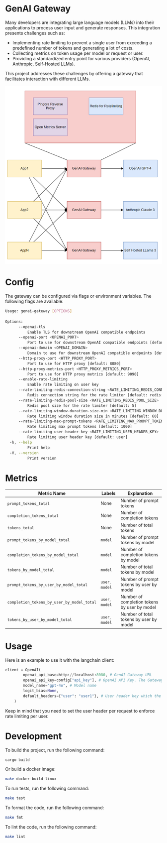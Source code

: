 # GenAI Gateway

Many developers are integrating large language models (LLMs) into their applications to process user input and generate
responses. This integration presents challenges such as:

- Implementing rate limiting to prevent a single user from exceeding a predefined number of tokens and generating a lot
  of costs.
- Collecting metrics on token usage per model or request or user.
- Providing a standardized entry point for various providers (OpenAI, Anthropic, Self-Hosted LLMs).

This project addresses these challenges by offering a gateway that facilitates interaction with different LLMs.

![Gateway Architecture](./media/GenAIGatewayArchitecture.png)

# Config

The gateway can be configured via flags or environment variables. The following flags are available:

```bash
Usage: genai-gateway [OPTIONS]

Options:
      --openai-tls
          Enable TLS for downstream OpenAI compatible endpoints
      --openai-port <OPENAI_PORT>
          Port to use for downstream OpenAI compatible endpoints [default: 443]
      --openai-domain <OPENAI_DOMAIN>
          Domain to use for downstream OpenAI compatible endpoints [default: 0.0.0.0]
      --http-proxy-port <HTTP_PROXY_PORT>
          Port to use for HTTP proxy [default: 8080]
      --http-proxy-metrics-port <HTTP_PROXY_METRICS_PORT>
          Port to use for HTTP proxy metrics [default: 9090]
      --enable-rate-limiting
          Enable rate limiting on user key
      --rate-limiting-redis-connection-string <RATE_LIMITING_REDIS_CONNECTION_STRING>
          Redis connection string for the rate limiter [default: redis://127.0.0.1:6379/0]
      --rate-limiting-redis-pool-size <RATE_LIMITING_REDIS_POOL_SIZE>
          Redis pool size for the rate limiter [default: 5]
      --rate-limiting-window-duration-size-min <RATE_LIMITING_WINDOW_DURATION_SIZE_MIN>
          Rate limiting window duration size in minutes [default: 60]
      --rate-limiting-max-prompt-tokens <RATE_LIMITING_MAX_PROMPT_TOKENS>
          Rate limiting max prompt tokens [default: 1000]
      --rate-limiting-user-header-key <RATE_LIMITING_USER_HEADER_KEY>
          Rate limiting user header key [default: user]
  -h, --help
          Print help
  -V, --version
          Print version
```

# Metrics

| Metric Name                                | Labels          | Explanation                                  |
|--------------------------------------------|-----------------|----------------------------------------------|
| `prompt_tokens_total`                      | None            | Number of prompt tokens                      |
| `completion_tokens_total`                  | None            | Number of completion tokens                  |
| `tokens_total`                             | None            | Number of total tokens                       |
| `prompt_tokens_by_model_total`             | `model`         | Number of prompt tokens by model             |
| `completion_tokens_by_model_total`         | `model`         | Number of completion tokens by model         |
| `tokens_by_model_total`                    | `model`         | Number of total tokens by model              |
| `prompt_tokens_by_user_by_model_total`     | `user`, `model` | Number of prompt tokens by user by model     |
| `completion_tokens_by_user_by_model_total` | `user`, `model` | Number of completion tokens by user by model |
| `tokens_by_user_by_model_total`            | `user`, `model` | Number of total tokens by user by model      |

# Usage

Here is an example to use it with the langchain client:

```python
client = OpenAI(
        openai_api_base=http://localhost:8080, # GenAI Gateway URL
        openai_api_key=config["api_key"], # OpenAI API Key. The Gateway will forward this key to the downstream OpenAI endpoint
        model_name="gpt-4o", # Model name
        logit_bias=None,
        default_headers={"user": "user1"}, # User header key which the rate limiter will use to enforce rate limiting per total tokens
    )
```

Keep in mind that you need to set the user header per request to enforce rate limiting per user.

# Development

To build the project, run the following command:

```bash
cargo build
```

Or build a docker image:

```bash
make docker-build-linux
```

To run tests, run the following command:

```bash
make test
```

To format the code, run the following command:

```bash
make fmt
```

To lint the code, run the following command:

```bash
make lint
```
